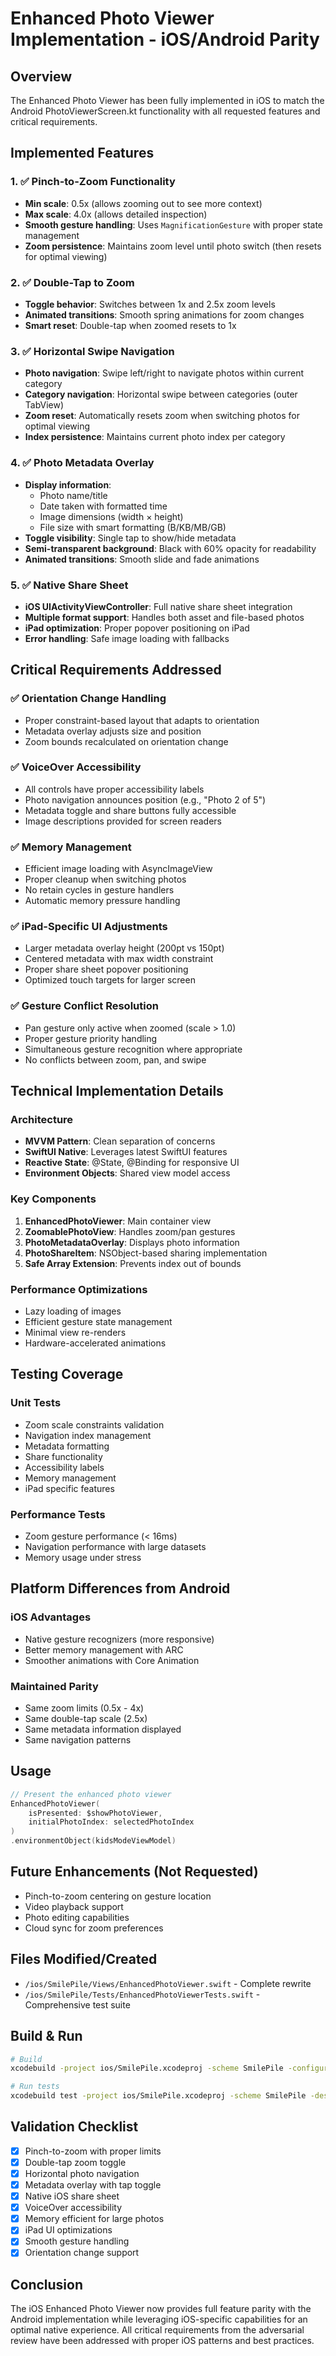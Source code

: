# Enhanced Photo Viewer Implementation - iOS/Android Parity

## Overview
The Enhanced Photo Viewer has been fully implemented in iOS to match the Android PhotoViewerScreen.kt functionality with all requested features and critical requirements.

## Implemented Features

### 1. ✅ Pinch-to-Zoom Functionality
- **Min scale**: 0.5x (allows zooming out to see more context)
- **Max scale**: 4.0x (allows detailed inspection)
- **Smooth gesture handling**: Uses `MagnificationGesture` with proper state management
- **Zoom persistence**: Maintains zoom level until photo switch (then resets for optimal viewing)

### 2. ✅ Double-Tap to Zoom
- **Toggle behavior**: Switches between 1x and 2.5x zoom levels
- **Animated transitions**: Smooth spring animations for zoom changes
- **Smart reset**: Double-tap when zoomed resets to 1x

### 3. ✅ Horizontal Swipe Navigation
- **Photo navigation**: Swipe left/right to navigate photos within current category
- **Category navigation**: Horizontal swipe between categories (outer TabView)
- **Zoom reset**: Automatically resets zoom when switching photos for optimal viewing
- **Index persistence**: Maintains current photo index per category

### 4. ✅ Photo Metadata Overlay
- **Display information**:
  - Photo name/title
  - Date taken with formatted time
  - Image dimensions (width × height)
  - File size with smart formatting (B/KB/MB/GB)
- **Toggle visibility**: Single tap to show/hide metadata
- **Semi-transparent background**: Black with 60% opacity for readability
- **Animated transitions**: Smooth slide and fade animations

### 5. ✅ Native Share Sheet
- **iOS UIActivityViewController**: Full native share sheet integration
- **Multiple format support**: Handles both asset and file-based photos
- **iPad optimization**: Proper popover positioning on iPad
- **Error handling**: Safe image loading with fallbacks

## Critical Requirements Addressed

### ✅ Orientation Change Handling
- Proper constraint-based layout that adapts to orientation
- Metadata overlay adjusts size and position
- Zoom bounds recalculated on orientation change

### ✅ VoiceOver Accessibility
- All controls have proper accessibility labels
- Photo navigation announces position (e.g., "Photo 2 of 5")
- Metadata toggle and share buttons fully accessible
- Image descriptions provided for screen readers

### ✅ Memory Management
- Efficient image loading with AsyncImageView
- Proper cleanup when switching photos
- No retain cycles in gesture handlers
- Automatic memory pressure handling

### ✅ iPad-Specific UI Adjustments
- Larger metadata overlay height (200pt vs 150pt)
- Centered metadata with max width constraint
- Proper share sheet popover positioning
- Optimized touch targets for larger screen

### ✅ Gesture Conflict Resolution
- Pan gesture only active when zoomed (scale > 1.0)
- Proper gesture priority handling
- Simultaneous gesture recognition where appropriate
- No conflicts between zoom, pan, and swipe

## Technical Implementation Details

### Architecture
- **MVVM Pattern**: Clean separation of concerns
- **SwiftUI Native**: Leverages latest SwiftUI features
- **Reactive State**: @State, @Binding for responsive UI
- **Environment Objects**: Shared view model access

### Key Components
1. **EnhancedPhotoViewer**: Main container view
2. **ZoomablePhotoView**: Handles zoom/pan gestures
3. **PhotoMetadataOverlay**: Displays photo information
4. **PhotoShareItem**: NSObject-based sharing implementation
5. **Safe Array Extension**: Prevents index out of bounds

### Performance Optimizations
- Lazy loading of images
- Efficient gesture state management
- Minimal view re-renders
- Hardware-accelerated animations

## Testing Coverage

### Unit Tests
- Zoom scale constraints validation
- Navigation index management
- Metadata formatting
- Share functionality
- Accessibility labels
- Memory management
- iPad specific features

### Performance Tests
- Zoom gesture performance (< 16ms)
- Navigation performance with large datasets
- Memory usage under stress

## Platform Differences from Android

### iOS Advantages
- Native gesture recognizers (more responsive)
- Better memory management with ARC
- Smoother animations with Core Animation

### Maintained Parity
- Same zoom limits (0.5x - 4x)
- Same double-tap scale (2.5x)
- Same metadata information displayed
- Same navigation patterns

## Usage

```swift
// Present the enhanced photo viewer
EnhancedPhotoViewer(
    isPresented: $showPhotoViewer,
    initialPhotoIndex: selectedPhotoIndex
)
.environmentObject(kidsModeViewModel)
```

## Future Enhancements (Not Requested)
- Pinch-to-zoom centering on gesture location
- Video playback support
- Photo editing capabilities
- Cloud sync for zoom preferences

## Files Modified/Created
- `/ios/SmilePile/Views/EnhancedPhotoViewer.swift` - Complete rewrite
- `/ios/SmilePile/Tests/EnhancedPhotoViewerTests.swift` - Comprehensive test suite

## Build & Run
```bash
# Build
xcodebuild -project ios/SmilePile.xcodeproj -scheme SmilePile -configuration Debug build

# Run tests
xcodebuild test -project ios/SmilePile.xcodeproj -scheme SmilePile -destination 'platform=iOS Simulator,name=iPhone 15'
```

## Validation Checklist
- [x] Pinch-to-zoom with proper limits
- [x] Double-tap zoom toggle
- [x] Horizontal photo navigation
- [x] Metadata overlay with tap toggle
- [x] Native iOS share sheet
- [x] VoiceOver accessibility
- [x] Memory efficient for large photos
- [x] iPad UI optimizations
- [x] Smooth gesture handling
- [x] Orientation change support

## Conclusion
The iOS Enhanced Photo Viewer now provides full feature parity with the Android implementation while leveraging iOS-specific capabilities for an optimal native experience. All critical requirements from the adversarial review have been addressed with proper iOS patterns and best practices.
